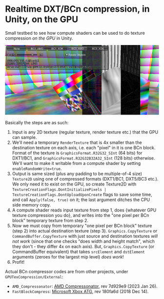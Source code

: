 # Realtime DXT/BCn compression, in Unity, on the GPU

Small testbed to see how compute shaders can be used to do texture compression _on the GPU_ in Unity.

![Screenshot](/screenshot.png?raw=true "Screenshot")

Basically the steps are as such:

1. Input is any 2D texture (regular texture, render texture etc.) that the GPU can sample.
2. We'll need a temporary `RenderTexture` that is 4x smaller than the destination texture on each axis, i.e. each "pixel" in it is one BCn block.
   Format of the texture is `GraphicsFormat.R32G32_SInt` (64 bits) for DXT1/BC1, and `GraphicsFormat.R32G32B32A32_SInt` (128 bits) otherwise. We'll want to
   make it writable from a compute shader by setting `enableRandomWrite=true`.
3. Output is same sized (plus any padding to be multiple-of-4 size) `Texture2D` using one of compressed formats (DXT1/BC1, DXT5/BC3 etc.).
   We only need it to exist on the GPU, so create Texture2D with `TextureCreationFlags.DontInitializePixels | TextureCreationFlags.DontUploadUponCreate`
   flags to save some time, and call `Apply(false, true)` on it; the last argument ditches the CPU side memory copy.
4. A compute shader reads input texture from step 1, does {whatever GPU texture compression you do}, and writes into the "one pixel per BCn block"
   temporary texture from step 2.
5. Now we must copy from temporary "one pixel per BCn block" texture (step 2) into actual destination texture (step 3). `Graphics.CopyTexture`
   or `CommandBuffer.CopyTexture` with just source and destination textures *will not work* (since that one checks "does width and height match",
   which they don't - they differ 4x on each axis).
   But, `Graphics.CopyTexture` (or CommandBuffer equivalent) that takes `srcElement` and `dstElement` arguments (zeroes for the largest mip level)
   *does work*!
7. Profit!


Actual BCn compressor codes are from other projects, under `GPUTexCompression/External`:

* `AMD_Compressonator`: [AMD Compressonator](https://github.com/GPUOpen-Tools/compressonator/tree/master/cmp_core/shaders), rev 7d929e9 (2023 Jan 26).
* `FastBlockCompress`: [Microsoft Xbox ATG](https://github.com/microsoft/Xbox-ATG-Samples/tree/main/XDKSamples/Graphics/FastBlockCompress/Shaders), rev 180fa6d
  (2018 Dec 14).

